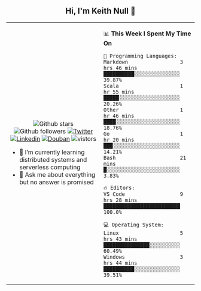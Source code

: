 <h2 align="center"> Hi, I'm Keith Null 👋 </h2>

<table>
    <tr>
        <td valign="center" width="50%">
            <p align="center">
              <img src="https://img.shields.io/github/stars/keithnull?style=social" alt="Github stars" />
              <img src="https://img.shields.io/github/followers/keithnull?style=social" alt="Github followers" />
              <a href="https://twitter.com/_keithnull"><img src="https://img.shields.io/badge/@__keithnull-1DA1F2?style=flat&logo=Twitter&logoColor=white" alt="Twitter"/></a>
              <a href="https://www.linkedin.com/in/wuzhengke/?locale=en_US"><img src="https://img.shields.io/badge/@wuzhengke-0073b1?style=flat&logo=LinkedIn&logoColor=white" alt="Linkedin" /></a>
              <a href="https://www.douban.com/people/keith1"><img src="https://img.shields.io/badge/@keith1-007722?style=flat&logo=Douban&logoColor=white" alt="Douban" /></a>
              <img src="https://visitor-badge.glitch.me/badge?page_id=keithnull" alt="vistors" />
            </p>
            <ul>
                <li>🌱 I’m currently learning distributed systems and serverless computing</li>
                <li>💬 Ask me about everything but no answer is promised</li>
            </ul>
        </td>
       <td valign="top" width="50%">
    
<!--START_SECTION:waka-->
📊 **This Week I Spent My Time On** 

```text
💬 Programming Languages: 
Markdown                 3 hrs 46 mins       ██████████░░░░░░░░░░░░░░░   39.87% 
Scala                    1 hr 55 mins        █████░░░░░░░░░░░░░░░░░░░░   20.26% 
Other                    1 hr 46 mins        ████░░░░░░░░░░░░░░░░░░░░░   18.76% 
Go                       1 hr 20 mins        ███░░░░░░░░░░░░░░░░░░░░░░   14.21% 
Bash                     21 mins             █░░░░░░░░░░░░░░░░░░░░░░░░   3.83%

🔥 Editors: 
VS Code                  9 hrs 28 mins       █████████████████████████   100.0%

💻 Operating System: 
Linux                    5 hrs 43 mins       ███████████████░░░░░░░░░░   60.49% 
Windows                  3 hrs 44 mins       ██████████░░░░░░░░░░░░░░░   39.51%

```


<!--END_SECTION:waka-->
</td></tr>
</table>


